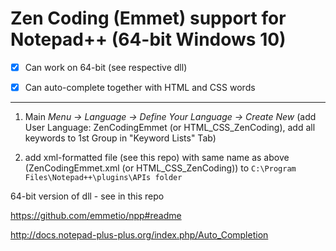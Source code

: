 
# Zen Coding (Emmet) support for Notepad++ (64-bit Windows 10)

- [x] Can work on 64-bit (see respective dll)

- [x] Can auto-complete together with HTML and CSS words

<hr>

1. Main _Menu -> Language -> Define Your Language -> Create New_ (add User Language: ZenCodingEmmet (or HTML_CSS_ZenCoding), add all keywords to 1st Group in  "Keyword Lists" Tab)

2. add xml-formatted file (see this repo) with same name as above (ZenCodingEmmet.xml (or HTML_CSS_ZenCoding)) to `C:\Program Files\Notepad++\plugins\APIs folder`

64-bit version of dll - see in this repo


https://github.com/emmetio/npp#readme 

http://docs.notepad-plus-plus.org/index.php/Auto_Completion 
